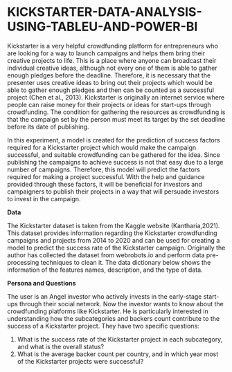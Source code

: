 # KICKSTARTER-DATA-ANALYSIS-USING-TABLEU-AND-POWER-BI

Kickstarter is a very helpful crowdfunding platform for entrepreneurs who are looking for a way to launch campaigns and helps them bring their creative projects to life. This is a place where anyone can broadcast their individual creative ideas, although not every one of them is able to gather enough pledges before the deadline. Therefore, it is necessary that the presenter uses creative ideas to bring out their projects which would be able to gather enough pledges and then can be counted as a successful project (Chen et al., 2013). Kickstarter is originally an internet service where people can raise money for their projects or ideas for start-ups through crowdfunding. The condition for gathering the resources as crowdfunding is that the campaign set by the person must meet its target by the set deadline before its date of publishing. 

In this experiment, a model is created for the prediction of success factors required for a Kickstarter project which would make the campaign successful, and suitable crowdfunding can be gathered for the idea. Since publishing the campaigns to achieve success is not that easy due to a large number of campaigns. Therefore, this model will predict the factors required for making a project successful. With the help and guidance provided through these factors, it will be beneficial for investors and campaigners to publish their projects in a way that will persuade investors to invest in the campaign.

**Data**

The Kickstarter dataset is taken from the Kaggle website (Kantharia,2021). This dataset provides information regarding the Kickstarter crowdfunding campaigns and projects from 2014 to 2020 and can be used for creating a model to predict the success rate of the Kickstarter campaign. Originally the author has collected the dataset from webrobots.io and perform data pre-processing techniques to clean it. The data dictionary below shows the information of the features names, description, and the type of data.

**Persona and Questions**

The user is an Angel investor who actively invests in the early-stage start-ups through their social network. Now the investor wants to know about the crowdfunding platforms like Kickstarter. He is particularly interested in understanding how the subcategories and backers count contribute to the success of a Kickstarter project. They have two specific questions: 
1.	What is the success rate of the Kickstarter project in each subcategory, and what is the overall status?
2.	What is the average backer count per country, and in which year most of the Kickstarter projects were successful?
